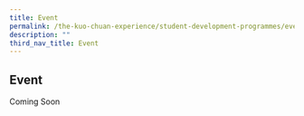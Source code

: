 ```yaml
---
title: Event
permalink: /the-kuo-chuan-experience/student-development-programmes/event/
description: ""
third_nav_title: Event
---
```


## Event


Coming Soon